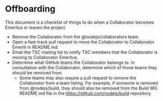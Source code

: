 # Offboarding

This document is a checklist of things to do when a Collaborator becomes
Emeritus or leaves the project.

* Remove the Collaborator from the @nodejs/collaborators team.
* Open a fast-track pull request to move the Collaborator to Collaborator
  Emeriti in README.md.
* Email the TSC mailing list to notify TSC members that the Collaborator is
  moving to Collaborator Emeritus.
* Determine what GitHub teams the Collaborator belongs to. In consultation with
  the Collaborator, determine which of those teams they should be removed from.
  * Some teams may also require a pull request to remove the Collaborator from
    a team listing. For example, if someone is removed from @nodejs/build,
    they should also be removed from the Build WG README.md file in the
    https://github.com/nodejs/build repository.
